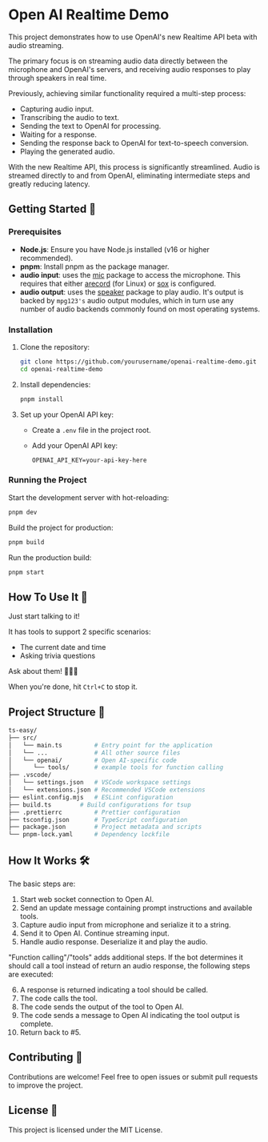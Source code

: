 # Open AI Realtime Demo

This project demonstrates how to use OpenAI's new Realtime API beta with audio streaming.

The primary focus is on streaming audio data directly between the microphone and OpenAI's servers, and receiving audio responses to play through speakers in real time.

Previously, achieving similar functionality required a multi-step process:
- Capturing audio input.
- Transcribing the audio to text.
- Sending the text to OpenAI for processing.
- Waiting for a response.
- Sending the response back to OpenAI for text-to-speech conversion.
- Playing the generated audio.

With the new Realtime API, this process is significantly streamlined. Audio is streamed directly to and from OpenAI, eliminating intermediate steps and greatly reducing latency.

## Getting Started 🚀

### Prerequisites

- **Node.js**: Ensure you have Node.js installed (v16 or higher recommended).
- **pnpm**: Install pnpm as the package manager.
- **audio input**: uses the [mic](https://www.npmjs.com/package/mic) package to access the microphone. This requires that either [arecord](http://alsa-project.org/) (for Linux) or [sox](http://sox.sourceforge.net/) is configured.
- **audio output**: uses the [speaker](https://www.npmjs.com/package/speaker) package to play audio. It's output is backed by `mpg123's` audio output modules, which in turn use any number of audio backends commonly found on most operating systems.


### Installation

1. Clone the repository:

   ```bash
   git clone https://github.com/yourusername/openai-realtime-demo.git
   cd openai-realtime-demo
   ```

2. Install dependencies:

   ```bash
   pnpm install
   ```

3. Set up your OpenAI API key:

   - Create a `.env` file in the project root.
   - Add your OpenAI API key:

     ```env
     OPENAI_API_KEY=your-api-key-here
     ```

### Running the Project

Start the development server with hot-reloading:

```bash
pnpm dev
```

Build the project for production:

```bash
pnpm build
```

Run the production build:

```bash
pnpm start
```

## How To Use It 🎤

Just start talking to it!

It has tools to support 2 specific scenarios:

- The current date and time
- Asking trivia questions

Ask about them! 🧑🏾‍🔬

When you're done, hit `Ctrl+C` to stop it.


## Project Structure 📁

```bash
ts-easy/
├── src/
│   └── main.ts      	# Entry point for the application
│   └── ...             # All other source files
│   └── openai/         # Open AI-specific code
│      └── tools/       # example tools for function calling
├── .vscode/
│   └── settings.json 	# VSCode workspace settings
│   └── extensions.json # Recommended VSCode extensions
├── eslint.config.mjs   # ESLint configuration
├── build.ts      	# Build configurations for tsup
├── .prettierrc      	# Prettier configuration
├── tsconfig.json    	# TypeScript configuration
├── package.json     	# Project metadata and scripts
└── pnpm-lock.yaml   	# Dependency lockfile
```

## How It Works 🛠️

The basic steps are:

1. Start web socket connection to Open AI.
2. Send an update message containing prompt instructions and available tools.
3. Capture audio input from microphone and serialize it to a string.
4. Send it to Open AI. Continue streaming input.
5. Handle audio response. Deserialize it and play the audio.

"Function calling"/"tools" adds additional steps. If the bot determines it should call a tool instead of return an audio response, the following steps are executed:

6. A response is returned indicating a tool should be called.
7. The code calls the tool.
8. The code sends the output of the tool to Open AI.
9. The code sends a message to Open AI indicating the tool output is complete.
10. Return back to #5.

## Contributing 🤝

Contributions are welcome! Feel free to open issues or submit pull requests to improve the project.

## License 📄

This project is licensed under the MIT License.
